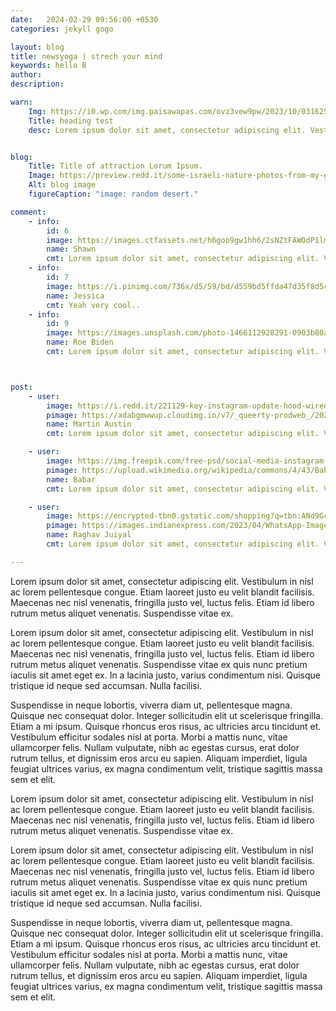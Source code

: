 ```yaml
---
date:   2024-02-29 09:56:00 +0530
categories: jekyll gogo

layout: blog
title: newsyoga | strech your mind
keywords: hello B
author:
description:

warn:
    Img: https://i0.wp.com/img.paisawapas.com/ovz3vew9pw/2023/10/03162502/Durga-Maa-Face-Drawing.jpg?resize=354%2C316&ssl=1
    Title: heading test
    desc: Lorem ipsum dolor sit amet, consectetur adipiscing elit. Vestibulum in nisl ac lorem pellentesque congue. Etiam laoreet justo eu velit blandit facilisis. Maecenas nec nisl venenatis, fringilla justo vel, luctus felis. Etiam id libero rutrum metus aliquet venenatis. Suspendisse vitae ex.


blog:
    Title: Title of attraction Lorum Ipsum.
    Image: https://preview.redd.it/some-israeli-nature-photos-from-my-gallery-v0-ri1tjargg2gc1.jpg?width=640&crop=smart&auto=webp&s=fd881d9ea95f39797e9aba2ad6ad784a9e47f3b7
    Alt: blog image
    figureCaption: "image: random desert."

comment:
    - info:
        id: 6
        image: https://images.ctfassets.net/h6goo9gw1hh6/2sNZtFAWOdP1lmQ33VwRN3/24e953b920a9cd0ff2e1d587742a2472/1-intro-photo-final.jpg?w=1200&h=992&fl=progressive&q=70&fm=jpg
        name: Shawn
        cmt: Lorem ipsum dolor sit amet, consectetur adipiscing elit. Vestibulum in nisl ac lorem pellentesque congue. Etiam laoreet justo eu velit blandit facilisis. Maecenas nec nisl venenatis, fringilla justo vel, luctus felis. Etiam id libero rutrum metus aliquet venenatis. Suspendisse vitae ex.  
    - info:
        id: 7
        image: https://i.pinimg.com/736x/d5/59/bd/d559bd5ffda47d35f8d5ce8de8d6f325.jpg
        name: Jessica
        cmt: Yeah very cool..
    - info:
        id: 9
        image: https://images.unsplash.com/photo-1466112928291-0903b80a9466?q=80&w=1000&auto=format&fit=crop&ixlib=rb-4.0.3&ixid=M3wxMjA3fDB8MHxzZWFyY2h8MTB8fHByb2ZpbGV8ZW58MHx8MHx8fDA%3D
        name: Roe Biden
        cmt: Lorem ipsum dolor sit amet, consectetur adipiscing elit. Vestibulum in nisl ac lorem pellentesque congue. Etiam laoreet justo eu velit blandit facilisis. Maecenas nec nisl venenatis, fringilla justo vel, luctus felis. Etiam id libero rutrum metus aliquet venenatis. Suspendisse vitae ex.



post:
    - user:
        image: https://i.redd.it/221129-key-instagram-update-hood-wired-earphones-v0-z2ndsa11mv2a1.jpg?width=1440&format=pjpg&auto=webp&s=6eeba3cde46744c12c2a9a566f465f1d755eb7ea
        pimage: https://adabgmwwup.cloudimg.io/v7/_queerty-prodweb_/2023/04/austin-martin.png?auto=format&auto=compress&fit=crop&gravity=face&w=1200&h=630&force_format=jpeg&wat=1&wat_gravity=southeast&wat_pad=70
        name: Martin Austin
        cmt: Lorem ipsum dolor sit amet, consectetur adipiscing elit. Vestibulum in nisl ac lorem pellentesque congue.

    - user:
        image: https://img.freepik.com/free-psd/social-media-instagram-post-template_47618-73.jpg
        pimage: https://upload.wikimedia.org/wikipedia/commons/4/43/Babar_azam_2023.jpg
        name: Babar
        cmt: Lorem ipsum dolor sit amet, consectetur adipiscing elit. Vestibulum in nisl ac lorem pellentesque congue.

    - user:
        image: https://encrypted-tbn0.gstatic.com/shopping?q=tbn:ANd9GcSGdLYS9qaBhMLJGNGpNRGHKdwukwIk4tb7fajndyYxdv3n_B_MLUog4QCmMDLq6P2vWvw86ZpDWD7pl5MNvDwh5LofRBscTNEVh__K4aYsnBxuChxecx9o&usqp=CAE
        pimage: https://images.indianexpress.com/2023/04/WhatsApp-Image-2023-04-20-at-2.22.05-PM.jpeg?w=414
        name: Raghav Juiyal
        cmt: Lorem ipsum dolor sit amet, consectetur adipiscing elit. Vestibulum in nisl ac lorem pellentesque congue.

---
```

<p>
Lorem ipsum dolor sit amet, consectetur adipiscing elit. Vestibulum in nisl ac lorem pellentesque congue. Etiam laoreet justo eu velit blandit facilisis. Maecenas nec nisl venenatis, fringilla justo vel, luctus felis. Etiam id libero rutrum metus aliquet venenatis. Suspendisse vitae ex.
</p>

<p>
Lorem ipsum dolor sit amet, consectetur adipiscing elit. Vestibulum in nisl ac lorem pellentesque congue. Etiam laoreet justo eu velit blandit facilisis. Maecenas nec nisl venenatis, fringilla justo vel, luctus felis. Etiam id libero rutrum metus aliquet venenatis. Suspendisse vitae ex quis nunc pretium iaculis sit amet eget ex. In a lacinia justo, varius condimentum nisi. Quisque tristique id neque sed accumsan.
Nulla facilisi. 
</p>

<p>
Suspendisse in neque lobortis, viverra diam ut, pellentesque magna. Quisque nec consequat dolor. Integer sollicitudin elit ut scelerisque fringilla. Etiam a mi ipsum. Quisque rhoncus eros risus, ac ultricies arcu tincidunt et. Vestibulum efficitur sodales nisl at porta. Morbi a mattis nunc, vitae ullamcorper felis. Nullam vulputate, nibh ac egestas cursus, erat dolor rutrum tellus, et dignissim eros arcu eu sapien. Aliquam imperdiet, ligula feugiat ultrices varius, ex magna condimentum velit, tristique sagittis massa sem et elit.
</p>

<p>
Lorem ipsum dolor sit amet, consectetur adipiscing elit. Vestibulum in nisl ac lorem pellentesque congue. Etiam laoreet justo eu velit blandit facilisis. Maecenas nec nisl venenatis, fringilla justo vel, luctus felis. Etiam id libero rutrum metus aliquet venenatis. Suspendisse vitae ex.
</p>

<p>
Lorem ipsum dolor sit amet, consectetur adipiscing elit. Vestibulum in nisl ac lorem pellentesque congue. Etiam laoreet justo eu velit blandit facilisis. Maecenas nec nisl venenatis, fringilla justo vel, luctus felis. Etiam id libero rutrum metus aliquet venenatis. Suspendisse vitae ex quis nunc pretium iaculis sit amet eget ex. In a lacinia justo, varius condimentum nisi. Quisque tristique id neque sed accumsan.
Nulla facilisi. 
</p>

<p>
Suspendisse in neque lobortis, viverra diam ut, pellentesque magna. Quisque nec consequat dolor. Integer sollicitudin elit ut scelerisque fringilla. Etiam a mi ipsum. Quisque rhoncus eros risus, ac ultricies arcu tincidunt et. Vestibulum efficitur sodales nisl at porta. Morbi a mattis nunc, vitae ullamcorper felis. Nullam vulputate, nibh ac egestas cursus, erat dolor rutrum tellus, et dignissim eros arcu eu sapien. Aliquam imperdiet, ligula feugiat ultrices varius, ex magna condimentum velit, tristique sagittis massa sem et elit.
</p>